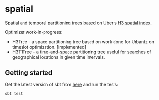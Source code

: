 # spatial

Spatial and temporal partitioning trees based on Uber's [H3 spatial index](https://www.uber.com/blog/h3/).  

Optimizer work-in-progress:
 - H3Tree - a space partitioning tree based on work done for Urbantz on timeslot optimization. [implemented]
 - H3T1Tree - a time-and-space partitioning tree useful for searches of geographical locations in given time intervals. 

## Getting started

Get the latest version of sbt from [here](https://www.scala-sbt.org) and run the tests:

```sbt test```

